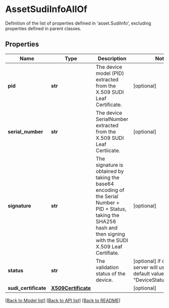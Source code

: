 # AssetSudiInfoAllOf

Definition of the list of properties defined in 'asset.SudiInfo', excluding properties defined in parent classes.
## Properties
Name | Type | Description | Notes
------------ | ------------- | ------------- | -------------
**pid** | **str** | The device model (PID) extracted from the X.509 SUDI Leaf Certificate. | [optional] 
**serial_number** | **str** | The device SerialNumber extracted from the X.509 SUDI Leaf Certiicate. | [optional] 
**signature** | **str** | The signature is obtained by taking the base64 encoding of the Serial Number + PID + Status, taking the SHA256 hash and then signing with the SUDI X.509 Leaf Certifiate. | [optional] 
**status** | **str** | The validation status of the device. | [optional]  if omitted the server will use the default value of "DeviceStatusUnknown"
**sudi_certificate** | [**X509Certificate**](X509Certificate.md) |  | [optional] 

[[Back to Model list]](../README.md#documentation-for-models) [[Back to API list]](../README.md#documentation-for-api-endpoints) [[Back to README]](../README.md)


